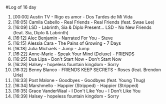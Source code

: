 #Log of 16 day

1. [00:00] Austin TV - Rigo es amor - Dos Tardes de Mi Vida
1. [16:05] Camila Cabello - Real Friends - Real Friends (feat. Swae Lee)
1. [16:09] LSD - Labrinth, Sia & Diplo Present... LSD - No New Friends (feat. Sia, Diplo & Labrinth)
1. [16:12] Alec Benjamin - Narrated For You - Steve
1. [16:15] Alessia Cara - The Pains of Growing - 7 Days
1. [16:18] Julia Michaels - Jump - Jump
1. [16:22] Anne-Marie - Speak Your Mind (Deluxe) - FRIENDS
1. [16:25] Dua Lipa - Don't Start Now - Don't Start Now
1. [16:28] Halsey - hopeless fountain kingdom - Sorry
1. [16:32] Benny Blanco - FRIENDS KEEP SECRETS - Roses (feat. Brendon Urie)
1. [16:33] Post Malone - Goodbyes - Goodbyes (feat. Young Thug)
1. [16:34] Marshmello - Happier (Stripped) - Happier (Stripped)
1. [16:35] Grace VanderWaal - I Don't Like You - I Don't Like You
1. [16:39] Halsey - hopeless fountain kingdom - Sorry
